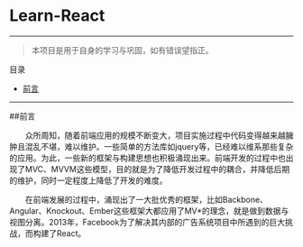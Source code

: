# Learn-React

----------
> 本项目是用于自身的学习与巩固，如有错误望指正。

目录

* [前言](#1)

----------
##<span id='1'>前言</span>

　　众所周知，随着前端应用的规模不断变大，项目实施过程中代码变得越来越臃肿且混乱不堪，难以维护。一些简单的方法库如jquery等，已经难以维系那些复杂的应用。为此，一些新的框架与构建思想也积极涌现出来。前端开发的过程中也出现了MVC、MVVM这些模型，目的就是为了降低开发过程中的耦合，并降低后期的维护，同时一定程度上降低了开发的难度。

　　在前端发展的过程中，涌现出了一大批优秀的框架，比如Backbone、Angular、Knockout、Ember这些框架大都应用了MV*的理念，就是做到数据与视图分离。2013年，Facebook为了解决其内部的广告系统项目中所遇到的巨大挑战，而构建了React。